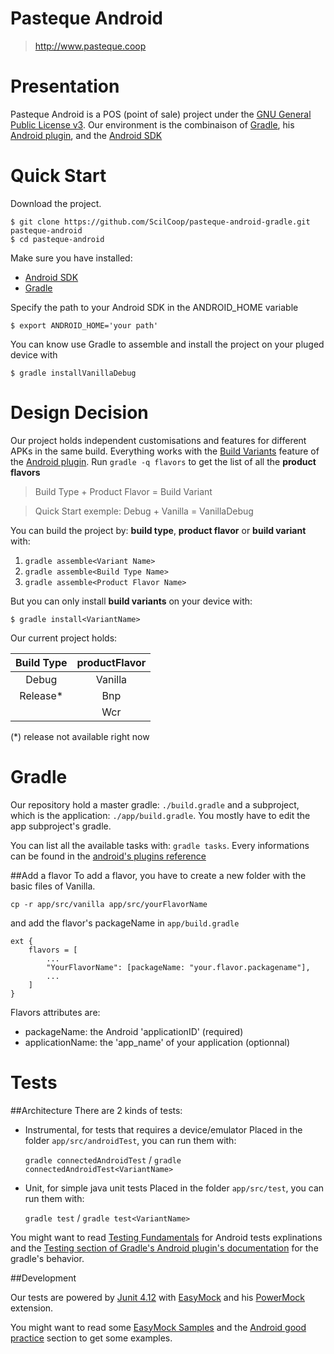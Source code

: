 # Pasteque Android
> http://www.pasteque.coop

Presentation
============
Pasteque Android is a POS (point of sale) project under the [GNU General Public License v3][gnu].
Our environment is the combinaison of [Gradle], his [Android plugin][plugin], and the [Android SDK][android]

Quick Start
===========
Download the project.

```
$ git clone https://github.com/ScilCoop/pasteque-android-gradle.git pasteque-android
$ cd pasteque-android
```

Make sure you have installed:
* [Android SDK][android]
* [Gradle]

Specify the path to your Android SDK in the ANDROID_HOME variable

`$ export ANDROID_HOME='your path'`

You can know use Gradle to assemble and install the project on your pluged device with

`$ gradle installVanillaDebug`

Design Decision
===============

Our project holds independent customisations and features for different APKs in the same build.
Everything works with the [Build Variants][flavor] feature of the [Android plugin][plugin]. Run `gradle -q flavors` to get the list of all the **product flavors**

> Build Type + Product Flavor = Build Variant

> Quick Start exemple: Debug + Vanilla = VanillaDebug

You can build the project by: **build type**, **product flavor** or **build variant** with:

1. `gradle assemble<Variant Name>`
2. `gradle assemble<Build Type Name>`
3. `gradle assemble<Product Flavor Name>`

But you can only install **build variants** on your device with:

`$ gradle install<VariantName>`

Our current project holds:

| Build Type | productFlavor |
|:----------:|:-------------:|
|    Debug   |    Vanilla    |
|   Release* |      Bnp      |
|            |      Wcr      |

(*) release not available right now

Gradle
======
Our repository hold a master gradle: `./build.gradle` and a subproject, which is the application: `./app/build.gradle`.
You mostly have to edit the app subproject's gradle.

You can list all the available tasks with: `gradle tasks`. Every informations can be found in the [android's plugins reference][plugin]

##Add a flavor
To add a flavor, you have to create a new folder with the basic files of Vanilla.

```
cp -r app/src/vanilla app/src/yourFlavorName
```
and add the flavor's packageName in `app/build.gradle`

```
ext {
	flavors = [
		...
		"YourFlavorName": [packageName: "your.flavor.packagename"],
		...
    ]
}
```

Flavors attributes are:
* packageName: the Android 'applicationID' (required)
* applicationName: the 'app_name' of your application  (optionnal)

Tests
=====

##Architecture
There are 2 kinds of tests:

* Instrumental, for tests that requires a device/emulator
	Placed in the folder `app/src/androidTest`, you can run them with: 

	`gradle connectedAndroidTest` / `gradle connectedAndroidTest<VariantName>`

* Unit, for simple java unit tests
	Placed in the folder `app/src/test`, you can run them with:
	
	`gradle test` / `gradle test<VariantName>`

You might want to read [Testing Fundamentals][android_test] for Android tests explinations and the [Testing section of Gradle's Android plugin's documentation][plugin_test] for the gradle's behavior.

##Development

Our tests are powered by [Junit 4.12][junit] with [EasyMock] and his [PowerMock] extension.

You might want to read some [EasyMock Samples][easymock_samples] and the [Android good practice][android_test_practice] section to get some examples.

[android_test_practice]: http://developer.android.com/intl/ko/training/activity-testing/activity-basic-testing.html#build_run
[easymock_samples]: https://github.com/easymock/easymock/tree/master/easymock/src/samples/java/org/easymock/samples
[plugin_test]: http://tools.android.com/tech-docs/new-build-system/user-guide#TOC-Testing
[android_test]: http://developer.android.com/intl/ko/tools/testing/testing_android.html
[easymock]: http://easymock.org/
[powermock]: https://code.google.com/p/powermock/wiki/EasyMock
[junit]: http://junit.org/
[build]: http://tools.android.com/tech-docs/new-build-system/user-guide#TOC-Building-and-Tasks
[flavor]: http://tools.android.com/tech-docs/new-build-system/user-guide#TOC-Build-Variants
[plugin]: http://tools.android.com/tech-docs/new-build-system/user-guide
[android]: https://developer.android.com/sdk/index.html
[gradle]: http://gradle.org/getting-started-android/
[gnu]: http://www.gnu.org/licenses/gpl-3.0.en.html


[gnu]: http://www.gnu.org/licenses/gpl-3.0.en.html
